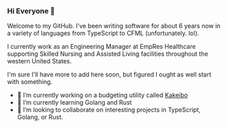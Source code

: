### Hi Everyone 👋

Welcome to my GitHub. I've been writing software for about 6 years now in a variety of languages from TypeScript to CFML (unfortunately. lol).
  
I currently work as an Engineering Manager at EmpRes Healthcare supporting Skilled Nursing and Assisted Living facilities throughout the western United States.

I'm sure I'll have more to add here soon, but figured I ought as well start with something.

- 🔭 I’m currently working on a budgeting utility called [Kakeibo](https://github.com/dchroninger/kakeibo-turbo)
- 🌱 I’m currently learning Golang and Rust
- 👯 I’m looking to collaborate on interesting projects in TypeScript, Golang, or Rust.
<!-- - 💬 Ask me about system design
- 📫 How to reach me: ...
-->
